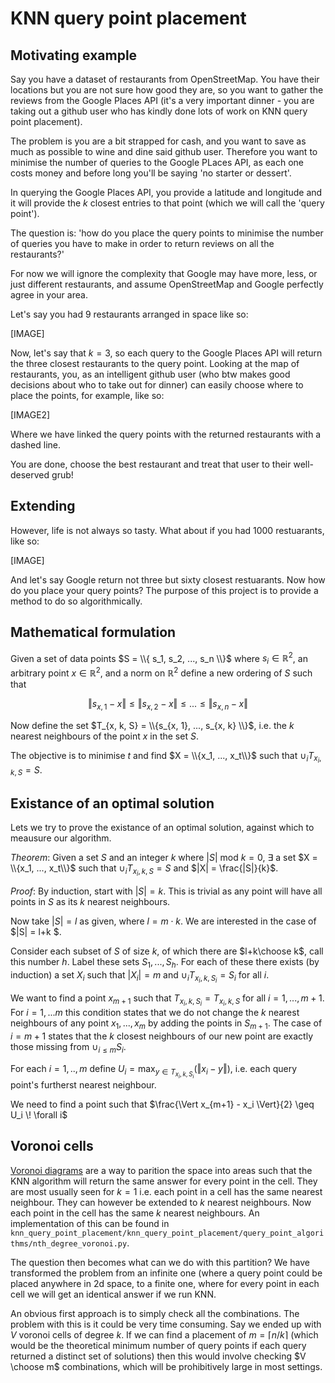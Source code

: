 # KNN query point placement

## Motivating example
Say you have a dataset of restaurants from OpenStreetMap. You have their locations but you are not sure how good they are, so you want to gather the reviews from the Google Places API (it's a very important dinner - you are taking out a github user who has kindly done lots of work on KNN query point placement). 

The problem is you are a bit strapped for cash, and you want to save as much as possible to wine and dine said github user. Therefore you want to minimise the number of queries to the Google PLaces API, as each one costs money and before long you'll be saying 'no starter or dessert'.

In querying the Google Places API, you provide a latitude and longitude and it will provide the $k$ closest entries to that point (which we will call the 'query point').

The question is: 'how do you place the query points to minimise the number of queries you have to make in order to return reviews on all the restaurants?'

For now we will ignore the complexity that Google may have more, less, or just different restaurants, and assume OpenStreetMap and Google perfectly agree in your area. 

Let's say you had 9 restaurants arranged in space like so:

[IMAGE]

Now, let's say that $k=3$, so each query to the Google Places API will return the three closest restaurants to the query point. Looking at the map of restaurants, you, as an intelligent github user (who btw makes good decisions about who to take out for dinner) can easily choose where to place the points, for example, like so:

[IMAGE2]

Where we have linked the query points with the returned restaurants with a dashed line.

You are done, choose the best restaurant and treat that user to their well-deserved grub!

## Extending

However, life is not always so tasty. What about if you had 1000 restuarants, like so:

[IMAGE]

And let's say Google return not three but sixty closest restuarants. Now how do you place your query points? The purpose of this project is to provide a method to do so algorithmically.

## Mathematical formulation

Given a set of data points $S = \\{ s_1, s_2, ..., s_n \\}$ where $s_i \in \mathbb{R}^2$, an arbitrary point $x \in \mathbb{R}^2$, and a norm on $\mathbb{R}^2$ define a new ordering of $S$ such that 

$$\Vert s_{x, 1} - x \Vert \leq \Vert s_{x, 2} - x \Vert \leq ... \leq \Vert s_{x, n} - x \Vert$$

Now define the set $T_{x, k, S} = \\{s_{x, 1}, ..., s_{x, k} \\}$, i.e. the $k$ nearest neighbours of the point $x$ in the set $S$.

The objective is to minimise $t$ and find $X = \\{x_1, ..., x_t\\}$ such that $\cup_{i} T_{x_i, k, S} = S$.

## Existance of an optimal solution

Lets we try to prove the existance of an optimal solution, against which to meausure our algorithm. 

_Theorem_: Given a set $S$ and an integer $k$ where $|S| \text{ mod } k = 0$, $\exists$ a set $X = \\{x_1, ..., x_t\\}$ such that $\cup_{i} T_{x_i, k, S} = S$ and $|X| = \frac{|S|}{k}$.

_Proof_: By induction, start with $|S|=k$. This is trivial as any point will have all points in $S$ as its $k$ nearest neighbours. 

Now take $|S| = l$ as given, where $l=m \cdot k$. We are interested in the case of $|S| = l+k $. 

Consider each subset of $S$ of size $k$, of which there are $l+k\choose k$, call this number $h$. Label these sets $S_1,...,S_h$. For each of these there exists (by induction) a set $X_i$ such that $|X_i|=m$ and $\cup_{i} T_{x_i, k, S_i} = S_i$ for all $i$. 

We want to find a point $x_{m+1}$ such that $T_{x_i, k, S_i} = T_{x_i, k, S}$ for all $i=1,...,m+1$. For $i=1,...m$ this condition states that we do not change the $k$ nearest neighbours of any point $x_1,...,x_m$ by adding the points in $S_{m+1}$. The case of $i=m+1$ states that the $k$ closest neighbours of our new point are exactly those missing from $\cup_{i \leq m} S_i$. 

For each $i=1,..,m$ define $U_i = \max_{y \in T_{x_i, k, S_i}}(\Vert x_i - y \Vert)$, i.e. each query point's furtherst nearest neighbour. 

We need to find a point such that $\frac{\Vert x_{m+1} - x_i \Vert}{2} \geq U_i \! \forall i$


## Voronoi cells

[Voronoi diagrams](https://en.wikipedia.org/wiki/Voronoi_diagram) are a way to parition the space into areas such that the KNN algorithm will return the same answer for every point in the cell. They are most usually seen for $k=1$ i.e. each point in a cell has the same nearest neighbour. They can however be extended to $k$ nearest neighbours. Now each point in the cell has the same $k$ nearest neighbours. An implementation of this can be found in `knn_query_point_placement/knn_query_point_placement/query_point_algorithms/nth_degree_voronoi.py`.

The question then becomes what can we do with this partition? We have transformed the problem from an infinite one (where a query point could be placed anywhere in 2d space, to a finite one, where for every point in each cell we will get an identical answer if we run KNN.

An obvious first approach is to simply check all the combinations. The problem with this is it could be very time consuming. Say we ended up with $V$ voronoi cells of degree $k$. If we can find a placement of $m=\lceil n/k \rceil$ (which would be the theoretical minimum number of query points if each query returned a distinct set of solutions) then this would involve checking $V \choose m$ combinations, which will be prohibitively large in most settings. 



